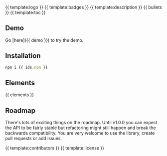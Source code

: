 {{ template:logo }}
{{ template:badges }}
{{ template:description }}
{{ bullets }}
{{ template:toc }}

## Demo

Go [here]({{ demo }}) to try the demo.

## Installation

```javascript
npm i {{ ids.npm }}
```

## Elements
{{ elements }}

## Roadmap

There's lots of exciting things on the roadmap. Until v1.0.0 you can expect the API to be fairly stable but refactoring might still happen and break the backwards compatibility. You are very welcome to use the library, create pull requests or add issues.

{{ template:contributors }}
{{ template:license }}
